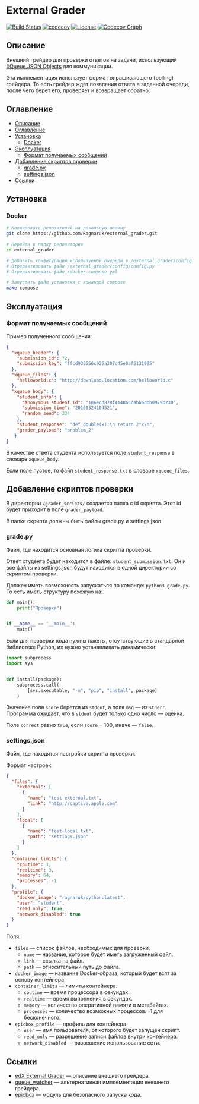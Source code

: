 # External Grader
[![Build Status](https://travis-ci.org/Ragnaruk/external_grader.svg?branch=master)](https://travis-ci.org/Ragnaruk/external_grader)
[![codecov](https://codecov.io/gh/Ragnaruk/external_grader/branch/master/graph/badge.svg)](https://codecov.io/gh/Ragnaruk/external_grader)
[![License](https://img.shields.io/badge/license-MIT-lightgrey.svg)](https://github.com/Ragnaruk/external_grader/blob/master/LICENSE)
[![Codecov Graph](https://codecov.io/gh/Ragnaruk/external_grader/branch/master/graphs/icicle.svg)](https://codecov.io/gh/Ragnaruk/external_grader/branch/master/graphs/icicle.svg)

## Описание
Внешний грейдер для проверки ответов на задачи, использующий [XQueue JSON Objects](https://edx.readthedocs.io/projects/edx-partner-course-staff/en/latest/exercises_tools/external_graders.html#xqueue-json-objects) для коммуникации.

Эта имплементация использует формат опрашивающего (polling) грейдера. То есть грейдер ждет появления ответа в заданной очереди, после чего берет его, проверяет и возвращает обратно.

## Оглавление
* [Описание](#Описание)
* [Оглавление](#Оглавление)
* [Установка](#Установка)
    * [Docker](#Docker)
* [Эксплуатация](#Эксплуатация)
    * [Формат получаемых сообщений](#Формат-получаемых-сообщений)
* [Добавление скриптов проверки](#Добавление-скриптов-проверки)
    * [grade.py](#gradepy)
    * [settings.json](#settingsjson)
* [Ссылки](#Ссылки)

## Установка
### Docker
```bash
# Клонировать репозиторий на локальную машину
git clone https://github.com/Ragnaruk/external_grader.git

# Перейти в папку репозитория
cd external_grader

# Добавить конфигурацию используемой очереди в /external_grader/config_queue/
# Отредактировать файл /external_grader/config/config.py
# Отредактировать файл /docker-compose.yml

# Запустить файл установки с командой compose
make compose
```

## Эксплуатация
### Формат получаемых сообщений
Пример полученного сообщения:
```json
{
  "xqueue_header": {
    "submission_id": 72,
    "submission_key": "ffcd933556c926a307c45e0af5131995"
  },
  "xqueue_files": {
    "helloworld.c": "http://download.location.com/helloworld.c"
  },
  "xqueue_body": {
    "student_info": {
      "anonymous_student_id": "106ecd878f4148a5cabb6bbb0979b730",
      "submission_time": "20160324104521",
      "random_seed": 334
    },
    "student_response": "def double(x):\n return 2*x\n",
    "grader_payload": "problem_2"
   }
}
```

В качестве ответа студента используется поле `student_response` в словаре `xqueue_body`.

Если поле пустое, то файл `student_response.txt` в словаре `xqueue_files`.

## Добавление скриптов проверки
В директории `/grader_scripts/` создается папка с id скрипта. Этот id будет приходит в поле `grader_payload`.

В папке скрипта должны быть файлы grade.py и settings.json.

### grade.py
Файл, где находится основная логика скрипта проверки.

Ответ студента будет находится в файле: `student_submission.txt`.
Он и все файлы из settings.json будут находится в одной директории со скриптом проверки.

Должен иметь возможность запускаться по команде: `python3 grade.py`.
То есть иметь структуру похожую на:
```python
def main():
    print("Проверка")


if __name__ == '__main__':
    main()
```

Если для проверки кода нужны пакеты, отсутствующие в стандарной библиотеке Python, их нужно устанавливать динамически:
```python
import subprocess
import sys


def install(package):
    subprocess.call(
        [sys.executable, "-m", "pip", "install", package]
    )
```

Значение поля `score` берется из `stdout`, а поля `msg` — из `stderr`.
Программа ожидает, что в `stdout` будет только одно число — оценка.

Поле `correct` равно `true`, если `score` = 100, иначе — `false`.

### settings.json
Файл, где находятся настройки скрипта проверки.

Формат настроек:
```json
{
  "files": {
    "external": [
      {
        "name": "test-external.txt",
        "link": "http://captive.apple.com"
      }
    ],
    "local": [
      {
        "name": "test-local.txt",
        "path": "settings.json"
      }
    ]
  },
  "container_limits": {
    "cputime": 1,
    "realtime": 3,
    "memory": 64,
    "processes": -1
  },
  "profile": {
    "docker_image": "ragnaruk/python:latest",
    "user": "student",
    "read_only": true,
    "network_disabled": true
  }
}
```

Поля:
* `files` — список файлов, необходимых для проверки.
    * `name` — название, которое будет иметь загруженный файл.
    * `link` — ссылка на файл.
    * `path` — относительный путь до файла.
* `docker_image` — название Docker-образа, который будет взят за основу контейнера.
* `container_limits` — лимиты контейнера.
    * `cputime` — время процессора в секундах. 
    * `realtime` — время выполнения в секундах.
    * `memory` — количество оперативной памяти в мегабайтах.
    * `processes` — количество возможных процессов. -1 для бесконечного.
* `epicbox_profile` — профиль для контейнера.
    * `user` — имя пользователя, от которого будет запущен скрипт.
    * `read_only` — разрешение записи файлов внутри контейнера.
    * `network_disabled` — разрешение использование сети.

## Ссылки
* [edX External Grader](https://edx.readthedocs.io/projects/edx-partner-course-staff/en/latest/exercises_tools/external_graders.html) — описание внешнего грейдера.
* [queue_watcher](https://github.com/edx/xqueue-watcher) — альтернативная имплементация внешнего грейдера.
* [epicbox](https://github.com/StepicOrg/epicbox) — модуль для безопасного запуска кода.
